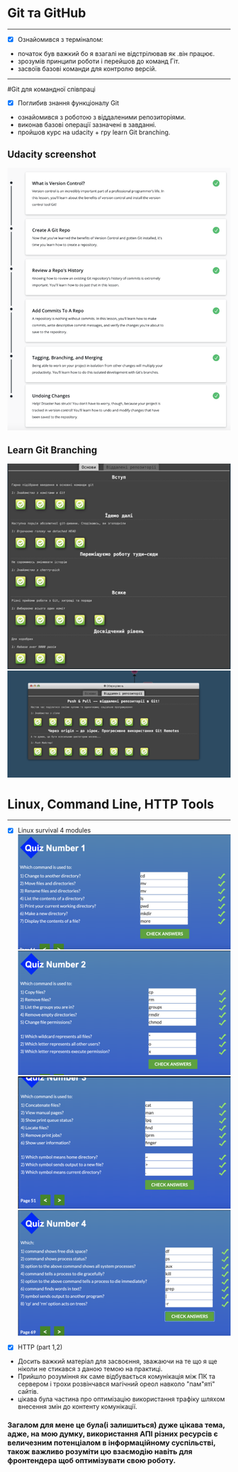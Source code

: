 # Git та GitHub
---
- [x] Ознайомився з терміналом: 
 - початок був важкий бо я взагалі не відстрілював як .він працює.
 - зрозумів принципи роботи і перейшов до команд Гіт.
- засвоїв базові команди для контролю версій.
---

#Git для командної співпраці

- [x] Поглибив знання функціоналу Git
- ознайомився з роботою з віддаленими репозиторіями.
- виконав базові операції зазначені в завданні.
- пройшов курс на udacity + гру learn Git branching.

## Udacity screenshot 
![Udacity](screenshots/git+linux/Udacity.png)
## Learn Git Branching
![LearnGitBranching](screenshots/git+linux/branching1.png)
![LearnGitBranching](screenshots/git+linux/branching2.png)

# Linux, Command Line, HTTP Tools
---

- [x] Linux survival 4 modules
![Linux survival](screenshots/git+linux/Q1.png)
![Linux survival](screenshots/git+linux/Q2.png)
![Linux survival](screenshots/git+linux/Q3.png)
![Linux survival](screenshots/git+linux/Q4.png)


- [x] HTTP (part 1,2)
- Досить важкий матеріал для засвоєння, зважаючи на те що я ще ніколи не стикався з даною темою на практиці.
- Прийшло розуміння як саме відбувається комунікація між ПК та сервером і трохи розвінчався магічний ореол навколо "пам"яті" сайтів.
- цікава була частина про оптимізацію використання трафіку шляхом внесення змін до контенту комунікації.
### Загалом для мене це була(і залишиться) дуже цікава тема, адже, на мою думку, використання АПІ різних ресурсів є величезним потенціалом в інформаційному суспільстві, також важливо розуміти цю взаємодію навіть для фронтендера щоб оптимізувати свою роботу.